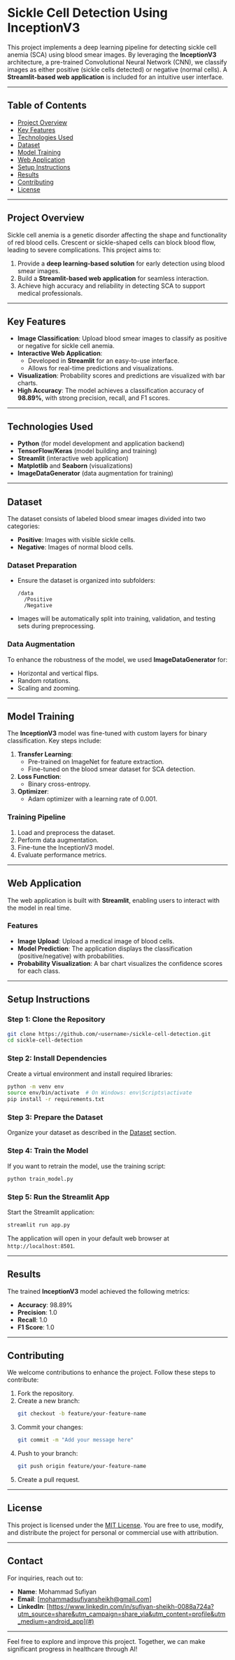 
# Sickle Cell Detection Using InceptionV3

This project implements a deep learning pipeline for detecting sickle cell anemia (SCA) using blood smear images. By leveraging the **InceptionV3** architecture, a pre-trained Convolutional Neural Network (CNN), we classify images as either positive (sickle cells detected) or negative (normal cells). A **Streamlit-based web application** is included for an intuitive user interface.

---

## **Table of Contents**
- [Project Overview](#project-overview)
- [Key Features](#key-features)
- [Technologies Used](#technologies-used)
- [Dataset](#dataset)
- [Model Training](#model-training)
- [Web Application](#web-application)
- [Setup Instructions](#setup-instructions)
- [Results](#results)
- [Contributing](#contributing)
- [License](#license)

---

## **Project Overview**
Sickle cell anemia is a genetic disorder affecting the shape and functionality of red blood cells. Crescent or sickle-shaped cells can block blood flow, leading to severe complications. This project aims to:
1. Provide a **deep learning-based solution** for early detection using blood smear images.
2. Build a **Streamlit-based web application** for seamless interaction.
3. Achieve high accuracy and reliability in detecting SCA to support medical professionals.

---

## **Key Features**
- **Image Classification**: Upload blood smear images to classify as positive or negative for sickle cell anemia.
- **Interactive Web Application**:
  - Developed in **Streamlit** for an easy-to-use interface.
  - Allows for real-time predictions and visualizations.
- **Visualization**: Probability scores and predictions are visualized with bar charts.
- **High Accuracy**: The model achieves a classification accuracy of **98.89%**, with strong precision, recall, and F1 scores.

---

## **Technologies Used**
- **Python** (for model development and application backend)
- **TensorFlow/Keras** (model building and training)
- **Streamlit** (interactive web application)
- **Matplotlib** and **Seaborn** (visualizations)
- **ImageDataGenerator** (data augmentation for training)

---

## **Dataset**
The dataset consists of labeled blood smear images divided into two categories:
- **Positive**: Images with visible sickle cells.
- **Negative**: Images of normal blood cells.

### **Dataset Preparation**
- Ensure the dataset is organized into subfolders:
  ```
  /data
    /Positive
    /Negative
  ```
- Images will be automatically split into training, validation, and testing sets during preprocessing.

### **Data Augmentation**
To enhance the robustness of the model, we used **ImageDataGenerator** for:
- Horizontal and vertical flips.
- Random rotations.
- Scaling and zooming.

---

## **Model Training**
The **InceptionV3** model was fine-tuned with custom layers for binary classification. Key steps include:
1. **Transfer Learning**:
   - Pre-trained on ImageNet for feature extraction.
   - Fine-tuned on the blood smear dataset for SCA detection.
2. **Loss Function**:
   - Binary cross-entropy.
3. **Optimizer**:
   - Adam optimizer with a learning rate of 0.001.

### **Training Pipeline**
1. Load and preprocess the dataset.
2. Perform data augmentation.
3. Fine-tune the InceptionV3 model.
4. Evaluate performance metrics.

---

## **Web Application**
The web application is built with **Streamlit**, enabling users to interact with the model in real time.

### **Features**
- **Image Upload**: Upload a medical image of blood cells.
- **Model Prediction**: The application displays the classification (positive/negative) with probabilities.
- **Probability Visualization**: A bar chart visualizes the confidence scores for each class.

---

## **Setup Instructions**

### **Step 1**: Clone the Repository
```bash
git clone https://github.com/<username>/sickle-cell-detection.git
cd sickle-cell-detection
```

### **Step 2**: Install Dependencies
Create a virtual environment and install required libraries:
```bash
python -m venv env
source env/bin/activate  # On Windows: env\Scripts\activate
pip install -r requirements.txt
```

### **Step 3**: Prepare the Dataset
Organize your dataset as described in the [Dataset](#dataset) section.

### **Step 4**: Train the Model
If you want to retrain the model, use the training script:
```bash
python train_model.py
```

### **Step 5**: Run the Streamlit App
Start the Streamlit application:
```bash
streamlit run app.py
```

The application will open in your default web browser at `http://localhost:8501`.

---

## **Results**
The trained **InceptionV3** model achieved the following metrics:
- **Accuracy**: 98.89%
- **Precision**: 1.0
- **Recall**: 1.0
- **F1 Score**: 1.0

---

## **Contributing**
We welcome contributions to enhance the project. Follow these steps to contribute:
1. Fork the repository.
2. Create a new branch:
   ```bash
   git checkout -b feature/your-feature-name
   ```
3. Commit your changes:
   ```bash
   git commit -m "Add your message here"
   ```
4. Push to your branch:
   ```bash
   git push origin feature/your-feature-name
   ```
5. Create a pull request.

---

## **License**
This project is licensed under the [MIT License](LICENSE). You are free to use, modify, and distribute the project for personal or commercial use with attribution.

---

## **Contact**
For inquiries, reach out to:
- **Name**: Mohammad Sufiyan
- **Email**: [mohammadsufiyansheikh@gmail.com]
- **LinkedIn**: [https://www.linkedin.com/in/sufiyan-sheikh-0088a724a?utm_source=share&utm_campaign=share_via&utm_content=profile&utm_medium=android_app](#)

---

Feel free to explore and improve this project. Together, we can make significant progress in healthcare through AI!
